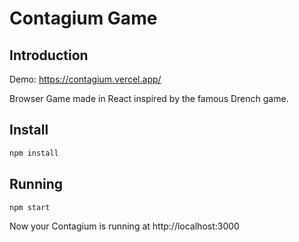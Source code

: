 # Contagium Game

## Introduction

Demo: https://contagium.vercel.app/

Browser Game made in React inspired by the famous Drench game.

## Install

```sh
npm install
```

## Running

```sh
npm start
```

Now your Contagium is running at http://localhost:3000
